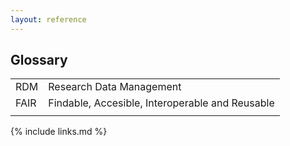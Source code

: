 ```yaml
---
layout: reference
---
```


## Glossary

|   |  | 
|---|---|
| RDM  |  Research Data Management |
| FAIR  | Findable, Accesible, Interoperable and Reusable  |
|   |   |

{% include links.md %}
